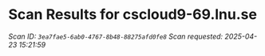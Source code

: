 # Scan Results for cscloud9-69.lnu.se

*Scan ID: `3ea7fae5-6ab0-4767-8b48-88275afd0fe8`*
*Scan requested: 2025-04-23 15:21:59*

